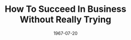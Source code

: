 ---
title: How To Succeed In Business Without Really Trying
date: 1967-07-20
closing_date: 1967-07-29
layout: productions
playbill:
Theatre: Theatre Jacksonville
Venue: Little Theatre
cast:
- Finch: Gil Gimbel
- Gatch: Samuel D. Helfrich
- Jenkins: Al Gimbel
- Tackaberry: Bill Milton
- Peterson: Robert Onze
- Mathews: David Davis
- Davis: Lauren Murray
- Johnson: Steve G. Hunnicutt
- J.B. Biggley: Jesse E Waller, Jr.
- Rosemary: Randy Fry
- Bratt: William Scott Thornton
- Smitty: Judith Jett
- Frump: Ken Fallin
- Miss Jones: Elise Hallowes
- Mr. Twimble: Tom Nehl
- Hedy: Jocelyn Brown
- Scrubwoman:
  - Irene Helen Walsh
  - Jan Davis
- Miss Krumholtz: Marge Rocca
- Toynbee: Samuel D. Helfrich
- Ovington: Ron Griffis
- Policeman: Steve G. Hunnicutt
- T.V. Announcer: Robert Onze
- Womper: Tom Nehl
- Singer:
  - Mike Harrington
  - Robert Onze
  - David Davis
  - Steve G. Hunnicutt
  - Carol Rainer
  - Judy Liedka
  - Lois Fernsler
  - Pam Wiesenfeld
  - Judy Mendenhall
  - Jan Davis
  - Irene Helen Walsh
  - Marlene Crippen
crew:
- Director & Choreographer: George Ballis
- Musical Director: Rosalind McCall
- Set Design:
  - Ed Heist, Jr.
  - Larry Riddle
- Stage Manager: Terry McIntyre
- Assistant Stage Manager: Thelma Baker
- Costumes: Gwen Nearhoof
- Properties:
  - Maria Alarcon
  - Helen Roberts
  - Judy Pryor
  - Gladys Dale
- Make-up:
  - Marcy Massaniso
  - Jan C. Davis
- Lighting: Peggy Miller
- Scenery:
  - Hal Nearhoof
  - Charles Vance
  - Gladys Dale
  - Alene Crippen
  - Gladys Witten
  - David Witten
  - Gwyda Agnew
  - Jack Broughton
  - Andy Liliskis
  - Bob Agnew
- Follow Spot:
  - Ellen Black
  - Nancy Keller
- Running Crew:
  - Walter Quattlebaum
  - Charles Vance
  - Hal Nearhoof
  - Jack Broughton
  - Andy Liliskis
---